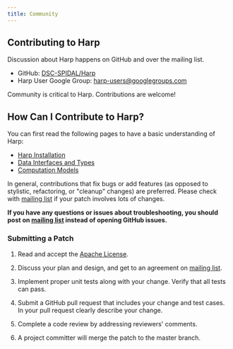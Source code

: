 ```yaml
---
title: Community
---
```



## Contributing to Harp

Discussion about Harp happens on GitHub and over the mailing list.

* GitHub: [DSC-SPIDAL/Harp](https://github.com/DSC-SPIDAL/harp.git)
* Harp User Google Group: [harp-users@googlegroups.com](https://groups.google.com/forum/#!forum/harp-users)

Community is critical to Harp. Contributions are welcome!


## How Can I Contribute to Harp?

You can first read the following pages to have a basic understanding
of Harp:

* [Harp Installation](../../getting-started/)
* [Data Interfaces and Types](../../programming/data-interface/)
* [Computation Models](../../programming/computation-models/)



In general, contributions that fix bugs or add features (as opposed to stylistic, refactoring, or
"cleanup" changes) are preferred. Please check with [mailing list](https://groups.google.com/forum/#!forum/harp-users)
if your patch involves lots of changes.

**If you have any questions or issues about troubleshooting,
you should post on [mailing list](https://groups.google.com/forum/#!forum/harp-users) instead
of opening GitHub issues.**

### Submitting a Patch
1. Read and accept the
[Apache License](http://www.apache.org/licenses/LICENSE-2.0).

2. Discuss your plan and design, and get to an agreement on
[mailing list](https://groups.google.com/forum/#!forum/harp-users).

3. Implement proper unit tests along with your change. Verify that all tests can pass.

4. Submit a GitHub pull request that includes your change and test cases.
In your pull request clearly describe your change.

5. Complete a code review by addressing reviewers' comments.

6. A project committer will merge the patch to the master branch.


